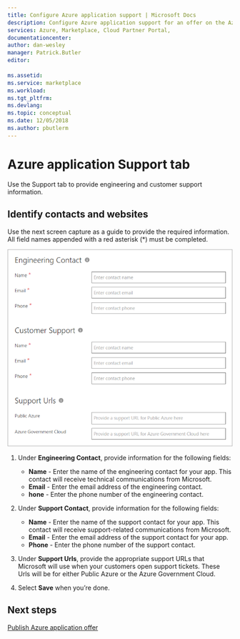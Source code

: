 ```yaml
---
title: Configure Azure application support | Microsoft Docs
description: Configure Azure application support for an offer on the Azure Marketplace.
services: Azure, Marketplace, Cloud Partner Portal, 
documentationcenter:
author: dan-wesley
manager: Patrick.Butler  
editor:

ms.assetid: 
ms.service: marketplace
ms.workload: 
ms.tgt_pltfrm: 
ms.devlang: 
ms.topic: conceptual
ms.date: 12/05/2018
ms.author: pbutlerm
---
```


# Azure application Support tab

Use the Support tab to provide engineering and customer support information.
 
## Identify contacts and websites

Use the next screen capture as a guide to provide the required information. All field names appended with a red asterisk (*) must be completed.

  ![Support form for offer](./media/azureapp-support-tab.png)

1. Under **Engineering Contact**, provide information for the following fields:

   - **Name** - Enter the name of the engineering contact for your app. This contact will receive technical communications from Microsoft.
   - **Email** - Enter the email address of the engineering contact.
   - **hone** - Enter the phone number of the engineering contact.
  
2. Under **Support Contact**, provide information for the following fields:

   - **Name** - Enter the name of the support contact for your app. This contact will receive support-related communications from Microsoft.
   - **Email** - Enter the email address of the support contact for your app.
   - **Phone** - Enter the phone number of the support contact.
 
3. Under **Support Urls**, provide the appropriate support URLs that Microsoft will use when your customers open support tickets. These Urls will be for either Public Azure or the Azure Government Cloud.
4. Select **Save** when you’re done.

## Next steps

[Publish Azure application offer](./cpp-publish-offer.md)


